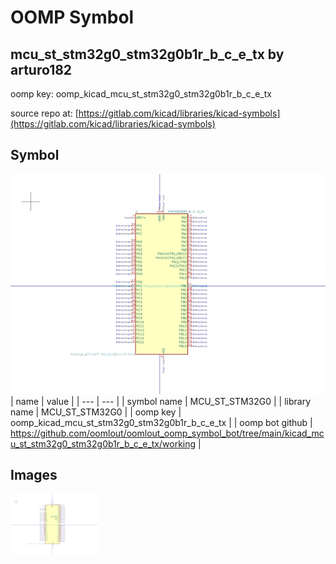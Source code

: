 # OOMP Symbol  
## mcu_st_stm32g0_stm32g0b1r_b_c_e_tx  by arturo182  
  
oomp key: oomp_kicad_mcu_st_stm32g0_stm32g0b1r_b_c_e_tx  
  
source repo at: [https://gitlab.com/kicad/libraries/kicad-symbols](https://gitlab.com/kicad/libraries/kicad-symbols)  
## Symbol  
  
[![working.png](working_600.png)](working.png)  
| name | value | 
| --- | --- | 
| symbol name | MCU_ST_STM32G0 | 
| library name | MCU_ST_STM32G0 | 
| oomp key | oomp_kicad_mcu_st_stm32g0_stm32g0b1r_b_c_e_tx | 
| oomp bot github | https://github.com/oomlout/oomlout_oomp_symbol_bot/tree/main/kicad_mcu_st_stm32g0_stm32g0b1r_b_c_e_tx/working | 
## Images  
  
[![working.png](working_140.png)](working.png)  
